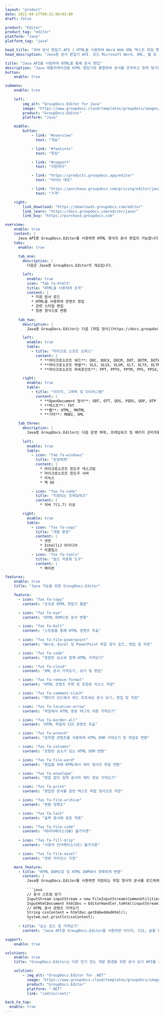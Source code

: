 ```yaml
---
layout: "product"
date: 2021-04-27T09:31:06+03:00
draft: false

product: "Editor"
product_tag: "editor"
platform: "Java"
platform_tag: "java"

head_title: "자바 문서 편집기 API | HTML을 사용하여 Word Web XML 텍스트 파일 편집"
head_description: "Java용 문서 편집기 API. 로드 Microsoft Word, XML, 웹 및 &amp; 텍스트 파일을 HTML로 변환하고 조작 후 원래 형식으로 다시 변환."

title: "Java API를 사용하여 HTML을 통해 문서 편집"
description: "Java 애플리케이션을 HTML 편집기와 통합하여 문서를 조작하고 원래 형식으로 다시 변환."
button:
    enable: true

submenu:
    enable: true
    
    left:
        img_alt: "GroupDocs.Editor for Java"
        image: "https://www.groupdocs.cloud/templates/groupdocs/images/product-logos/groupdocs-editor-java.png"
        product: "GroupDocs.Editor"
        platform: "Java"

    middle:
        button:
            - link: "#overview"
              text: "개요"

            - link: "#features"
              text: "특징"

            - link: "#support"
              text: "지원하다"

            - link: "https://products.groupdocs.app/editor"
              text: "라이브 데모"

            - link: "https://purchase.groupdocs.com/pricing/editor/java"
              text: "가격"

    right:
        link_download: "https://downloads.groupdocs.com/editor"
        link_learn: "https://docs.groupdocs.com/editor/java/"
        link_buy: "https://purchase.groupdocs.com"

overview:
    enable: true
    content: |
      Java API용 GroupDocs.Editor를 사용하면 HTML 형식의 문서 편집이 가능합니다. API는 여러 문서 형식을 지원하며 모든 외부, 오픈 소스 또는 유료 HTML 편집기와 통합할 수 있습니다. Editor API는 문서를 불러와서 HTML로 변환하고 HTML을 외부 UI에 제공하고 조작 후 HTML을 원본 문서에 저장하는 처리를 합니다. 또한 다양한 Microsoft Word, Excel 스프레드시트, PowerPoint 파일, OpenDocument 형식, XML 및 TXT 문서를 생성하는 데 사용할 수 있습니다.
    tabs:
      enable: true     
      
      tab_one:
        description: |
          다음은 Java용 GroupDocs.Editor의 개요입니다.

        left:
          enable: true
          icon: "fab fa-html5"
          title: "HTML을 사용하여 조작"
          content: |
            * 지원 문서 로드
            * HTML을 사용하여 콘텐츠 편집
            * 관련 스타일 편집
            * 원본 형식으로 변환
      
      tab_two:
        description: |
          Java용 GroupDocs.Editor는 다음 [파일 형식](https://docs.groupdocs.com/editor/java/supported-document-formats/)을 지원합니다. - (PDF 파일 형식 지원은 향후 버전에서 구현될 예정입니다.)

        left:
          enable: true
          table:
            - title: "마이크로 소프트 오피스"
              content: |
                * **마이크로소프트 워드**: DOC, DOCX, DOCM, DOT, DOTM, DOTX, FlatOPC, WordML, RTF
                * **마이크로소프트 엑셀**: XLS, XLSX, XLSM, XLT, XLTX, XLTM, XLSB, XLAM, CSV, TSV, SXC, SpreadsheetML, DIF, DSV
                * **마이크로소프트 파워포인트**: PPT, PPTX, PPTM, PPS, PPSX, PPSM, POT, POTX, POTM

        right:
          enable: true
          table:
            - title: "이미지, 그래픽 및 다이어그램"
              content: |
                * **OpenDocument 형식**: ODT, OTT, ODS, FODS, ODP, OTP
                * **텍스트**: TXT
                * **웹**: HTML, MHTML
                * **기타**: MOBI, XML

      tab_three:
        description: |
          Java용 GroupDocs.Editor는 다음 운영 체제, 프레임워크 및 패키지 관리자를 지원합니다.
        
        left:
          enable: true
          table:
            - icon: "fab fa-windows"
              title: "운영체제"
              content: |
                * 마이크로소프트 윈도우 데스크탑
                * 마이크로소프트 윈도우 서버
                * 리눅스
                * 맥 OS

            - icon: "fas fa-code"
              title: "지원되는 프레임워크"
              content: |
                * 자바 7(1.7) 이상

        right:
          enable: true
          table:
            - icon: "fas fa-cogs"
              title: "개발 환경"
              content: |
                * 넷빈
                * IntelliJ 아이디어
                * 이클립스
            - icon: "fas fa-tools"
              title: "빌드 자동화 도구"
              content: |
                * 메이븐

features:
    enable: true
    title: "Java 기능을 위한 GroupDocs.Editor"

    feature:
      - icon: "fas fa-copy"
        content: "손쉬운 HTML 편집기 통합"

      - icon: "fas fa-eye"
        content: "HTML DOM으로 문서 변환"

      - icon: "fas fa-bolt"
        content: "스트림을 통해 HTML 콘텐츠 추출"
      
      - icon: "fas fa-file-powerpoint"
        content: "Word, Excel 및 PowerPoint 파일 형식 로드, 편집 및 저장"

      - icon: "fas fa-code"
        content: "포함된 요소와 함께 HTML 가져오기"

      - icon: "fas fa-cloud"
        content: "XML 문서 가져오기, 보기 및 편집"

      - icon: "fas fa-remove-format"
        content: "HTML 콘텐츠 우회 및 포함된 리소스 저장"

      - icon: "fas fa-comment-slash"
        content: "페이지 모드에서 워드 프로세싱 문서 보기, 편집 및 저장"

      - icon: "fas fa-location-arrow"
        content: "파일에서 HTML 본문 태그의 내용 가져오기"

      - icon: "fas fa-border-all"
        content: "HTML 파일의 CSS 콘텐츠 추출"

      - icon: "fas fa-wrench"
        content: "문자열 콘텐츠를 사용하여 HTML DOM 가져오기 및 파일로 변환"

      - icon: "fas fa-columns"
        content: "포함된 요소가 있는 HTML DOM 변환"

      - icon: "fas fa-file-word"
        content: "편집을 위해 HTML에서 여러 형식의 파일 변환"

      - icon: "fas fa-envelope"
        content: "편집 없이 입력 문서의 메타 정보 가져오기"

      - icon: "fas fa-print"
        content: "편집한 문서를 일반 텍스트 파일 형식으로 저장"

      - icon: "fas fa-file-archive"
        content: "변환 정확도"

      - icon: "fas fa-lock"
        content: "출력 문서에 암호 적용"

      - icon: "fas fa-file-code"
        content: "데이터베이스(DB) 불가지론"
      
      - icon: "fas fa-fill-drip"
        content: "사용자 인터페이스(UI) 불가지론"

      - icon: "fas fa-file-excel"
        content: "정량 라이선스 지원"

    more_feature:
      - title: "HTML DOM으로 및 HTML DOM에서 정확하게 변환"
        content: |
          Java용 GroupDocs.Editor를 사용하면 지원되는 파일 형식의 문서를 로드하여 관련 요소(예: CSS)와 함께 HTML DOM(문서 개체 모델)으로 변환하는 응용 프로그램을 Java로 빌드할 수 있습니다. 또한 Editor Java API를 사용하면 인기 있는 HTML 편집기에서 HTML을 편집할 수 있습니다. 필요한 수정이 완료되면 Java용 GroupDocs.Editor를 사용하여 결과 HTML을 원래 파일 형식으로 다시 변환할 수 있습니다.
          
          ```java
          // 문서 스트림 얻기
          InputStream inputStream = new FileInputStream(CommonUtilities.getStoragePath("Content.HTML"));
          InputHtmlDocument htmlDoc = EditorHandler.toHtml(inputStream);
          // HTML 문서 콘텐츠 가져오기
          String cssContent = htmlDoc.getEmbeddedHtml();
          System.out.println(cssContent);
          ```
      - title: "요소 로드 및 가져오기"
        content: "Java API용 GroupDocs.Editor를 사용하면 이미지, CSS, 글꼴 등과 같이 지원되는 형식의 문서에서 관련 요소를 가져올 수 있습니다. 그런 다음 가져온 연결된 요소를 로드하고 트래버스하고 최종 HTML 파일과 별도로 저장하고 잘 관리된 출력을 가질 수 있습니다.."

support:
    enable: true

solutions:
    enable: true
    title: "GroupDocs.Editor는 다른 인기 있는 개발 환경을 위한 문서 보기 API를 제공합니다."

    solution:
        - img_alt: "GroupDocs.Editor for .NET"
          image: "https://www.groupdocs.cloud/templates/groupdocs/images/product-logos/groupdocs-editor-net.png"
          product: "GroupDocs.Editor"
          platform: ".NET"
          link: "/editor/net/"

back_to_top:
  enable: true
---
```

